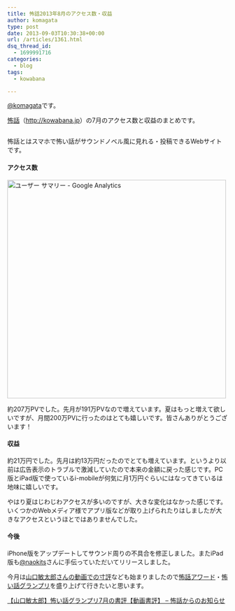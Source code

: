 ```yaml
---
title: 怖話2013年8月のアクセス数・収益
author: komagata
type: post
date: 2013-09-03T10:30:38+00:00
url: /articles/1361.html
dsq_thread_id:
  - 1699991716
categories:
  - blog
tags:
  - kowabana

---
```

[@komagata][1]です。

<a title="怖話" href="http://kowabana.jp" target="_blank">怖話</a>（<a title="怖話" href="http://kowabana.jp" target="_blank">http://kowabana.jp</a>）の7月のアクセス数と収益のまとめです。

<p class="center">
  <a href="http://kowabana.jp"><img alt="" src="https://lh4.googleusercontent.com/-8-pkth8ETpA/UYjg32awOAI/AAAAAAAADKg/0h8DP9Cg4CQ/s400/Screen%2520Shot%25202013-05-07%2520at%25208.08.34%2520PM.png" /></a>
</p>

怖話とはスマホで怖い話がサウンドノベル風に見れる・投稿できるWebサイトです。

#### アクセス数

<p class="center">
  <img alt="ユーザー サマリー - Google Analytics" src="http://gyazo.com/8fb1f2adc497ef1ed1c288ff1dbfe3cc.png" width="500px" />
</p>

約207万PVでした。先月が191万PVなので増えています。夏はもっと増えて欲しいですが、月間200万PVに行ったのはとても嬉しいです。皆さんありがとうございます！

#### 収益

約21万円でした。先月は約13万円だったのでとても増えています。というより以前は広告表示のトラブルで激減していたので本来の金額に戻った感じです。PC版とiPad版で使っているi-mobileが何気に月1万円ぐらいにはなってきているは地味に嬉しいです。

やはり夏はじわじわアクセスが多いのですが、大きな変化はなかった感じです。いくつかのWebメディア様でアプリ版などが取り上げられたりはしましたが大きなアクセスというほとではありませんでした。

#### 今後

iPhone版をアップデートしてサウンド周りの不具合を修正しました。またiPad版も<a href="https://twitter.com/naokits" target="_blank">@naokits</a>さんに手伝っていただいてリリースしました。

今月は<a href="http://blog.kowabana.jp/118" target="_blank">山口敏太郎さんの動画での寸評</a>なども始まりましたので<a href="http://kowabana.jp/rankings/award" target="_blank">怖話アワード</a>・<a href="http://kowabana.jp/grandprix" target="_blank">怖い話グランプリ</a>を盛り上げて行きたいと思います。

[【山口敏太郎】怖い話グランプリ7月の書評【動画書評】 &#8211; 怖話からのお知らせ][2]

 [1]: http://twitter.com/komagata
 [2]: http://blog.kowabana.jp/118